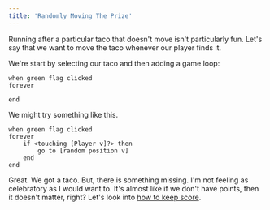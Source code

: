 ```yaml
---
title: 'Randomly Moving The Prize'
---
```


Running after a particular taco that doesn't move isn't particularly fun. Let's say that we want to move the taco whenever our player finds it.

We're start by selecting our taco and then adding a game loop:

```scratch
when green flag clicked
forever

end
```

We might try something like this.

```scratch
when green flag clicked
forever
	if <touching [Player v]?> then
		go to [random position v]
	end
end
```

Great. We got a taco. But, there is something missing. I'm not feeling as celebratory as I would want to. It's almost like if we don't have points, then it doesn't matter, right? Let's look into [how to keep score](keeping-score).
